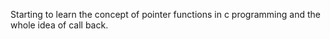 Starting to learn the concept of pointer functions in c programming and the whole idea of call back.
